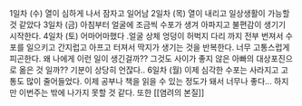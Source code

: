 1일차  (수)  열이 심하게 나서 잠자고 일어남
2일차 (목) 열이 내리고 일상생활이 가능할 것 같았다
3일차 (금) 아침부터 얼굴에 조금씩 수포가 생겨 아파지고 불편감이 생기기 시작한다.
4일차 (토) 어마어마했다 .얼굴 상체 엉덩이 허벅지 다리 까지 전부 번져서 수포를 일으키고 간지럽고 아프고 터져서 딱지가 생기는 것을 반복한다. 너무 고통스럽게 피곤한다. 왜 나에게 이런 일이 생긴걸까?? 그것도 사이가 좋지 않은 아빠의 대상포진으로 옮은 것 일까?? 기분이 상당히 언잖다..
6일차 (월) 이제 심각한 수포는 사라지고 고통도 많이 줄어들었다. 이제 공부나 책을 읽을 수 있는 정도가 돼서 너무나 좋다... 하지만 이번주는 밖에 나가지 못할 것 같다. 또한 
[[염려의 본질]]